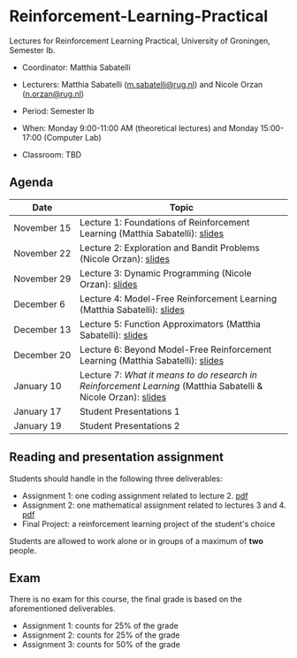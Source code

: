 # Reinforcement-Learning-Practical


Lectures for Reinforcement Learning Practical, University of Groningen, Semester Ib.

- Coordinator: Matthia Sabatelli
- Lecturers:  Matthia Sabatelli ([m.sabatelli@rug.nl](mailto:m.sabatelli@rug.nl)) and Nicole Orzan ([n.orzan@rug.nl](mailto:n.orzan@rug.nl))
- Period: Semester Ib 
- When: Monday 9:00-11:00 AM (theoretical lectures) and Monday 15:00-17:00 (Computer Lab)

- Classroom: TBD

## Agenda

| Date | Topic |
| --- | --- |
| November&nbsp;15 | Lecture 1: Foundations of Reinforcement Learning (Matthia Sabatelli): [slides](latex/lecture01/lecture01.pdf) |
| November&nbsp;22 | Lecture 2: Exploration and Bandit Problems (Nicole Orzan): [slides](latex/lecture02/lecture02.pdf) |
| November&nbsp;29 | Lecture 3: Dynamic Programming (Nicole Orzan): [slides]() |
| December&nbsp;6 | Lecture 4: Model-Free Reinforcement Learning (Matthia Sabatelli): [slides]() |
| December&nbsp;13 | Lecture 5: Function Approximators (Matthia Sabatelli): [slides]() |
| December&nbsp;20 | Lecture 6: Beyond Model-Free Reinforcement Learning (Matthia Sabatelli): [slides]() |
| January&nbsp;10 | Lecture 7: *What it means to do research in Reinforcement Learning* (Matthia Sabatelli & Nicole Orzan): [slides]() |
| January&nbsp;17 | Student Presentations 1 |
| January&nbsp;19 | Student Presentations 2 |


## Reading and presentation assignment

Students should handle in the following three deliverables:	

- Assignment 1: one coding assignment related to lecture 2. [pdf]() 
- Assignment 2: one mathematical assignment related to lectures 3 and 4. [pdf]()
- Final Project: a reinforcement learning project of the student's choice 

Students are allowed to work alone or in groups of a maximum of **two** people.

## Exam

There is no exam for this course, the final grade is based on the aforementioned deliverables.

- Assignment 1: counts for 25% of the grade
- Assignment 2: counts for 25% of the grade
- Assignment 3: counts for 50% of the grade


